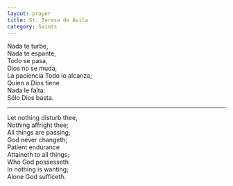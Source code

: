 ```yaml
---
layout: prayer
title: St. Teresa de Ávila
category: Saints
---
```

Nada te turbe,  
Nada te espante,  
Todo se pasa,  
Dios no se muda,  
La paciencia
Todo lo alcanza;  
Quien a Dios tiene  
Nada le falta:  
Sólo Dios basta.

* * *

Let nothing disturb thee,  
Nothing affright thee;  
All things are passing;  
God never changeth;  
Patient endurance  
Attaineth to all things;  
Who God possesseth  
In nothing is wanting;  
Alone God sufficeth.